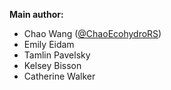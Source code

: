 **Main author:** 
* Chao Wang ([@ChaoEcohydroRS](https://github.com/ChaoEcohydroRS))
* Emily Eidam
* Tamlin Pavelsky
* Kelsey Bisson
* Catherine Walker 
